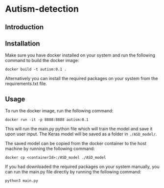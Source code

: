 # Autism-detection

## Introduction

## Installation

Make sure you have docker installed on your system and run the following command to build the docker image:
```
docker build -t autism:0.1 .
```

Alternatively you can install the required packages on your system from the requirements.txt file.

## Usage

To run the docker image, run the following command:
```
docker run -it -p 8888:8888 autism:0.1
```
This will run the main.py python file which will train the model and save it upon user input. The Keras model will be saved as a folder in `./ASD_model/`.

The saved model can be copied from the docker container to the host machine by running the following command:
```
docker cp <containerId>:/ASD_model ./ASD_model
```

If you had downloaded the required packages on your system manually, you can run the main.py file directly by running the following command:
```
python3 main.py
```
